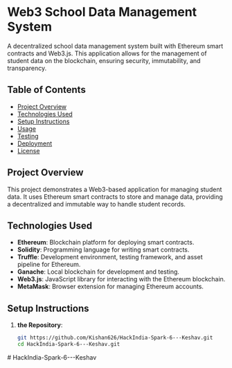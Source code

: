 # Web3 School Data Management System

A decentralized school data management system built with Ethereum smart contracts and Web3.js. This application allows for the management of student data on the blockchain, ensuring security, immutability, and transparency.

## Table of Contents

- [Project Overview](#project-overview)
- [Technologies Used](#technologies-used)
- [Setup Instructions](#setup-instructions)
- [Usage](#usage)
- [Testing](#testing)
- [Deployment](#deployment)
- [License](#license)

## Project Overview

This project demonstrates a Web3-based application for managing student data. It uses Ethereum smart contracts to store and manage data, providing a decentralized and immutable way to handle student records.

## Technologies Used

- **Ethereum**: Blockchain platform for deploying smart contracts.
- **Solidity**: Programming language for writing smart contracts.
- **Truffle**: Development environment, testing framework, and asset pipeline for Ethereum.
- **Ganache**: Local blockchain for development and testing.
- **Web3.js**: JavaScript library for interacting with the Ethereum blockchain.
- **MetaMask**: Browser extension for managing Ethereum accounts.

## Setup Instructions

1. **the Repository**:
   ```bash
   git https://github.com/Kishan626/HackIndia-Spark-6---Keshav.git
   cd HackIndia-Spark-6---Keshav.git
#   H a c k I n d i a - S p a r k - 6 - - - K e s h a v 
 
 